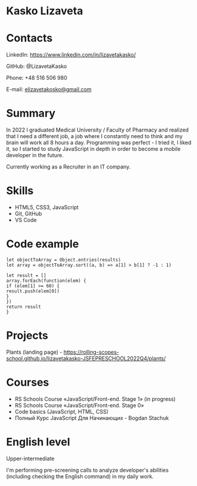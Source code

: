 # Kasko Lizaveta

# Contacts

LinkedIn: https://www.linkedin.com/in/lizavetakasko/

GitHub: @LizavetaKasko

Phone: +48 516 506 980

E-mail: elizavetakosko@gmail.com

# Summary

In 2022 I graduated Medical University / Faculty of Pharmacy and realized that I need a different job, a job where I constantly need to think and my brain will work all 8 hours a day. Programming was perfect - I tried it, I liked it, so I started to study JavaScript in depth in order to become a mobile developer in the future.

Currently working as a Recruiter in an IT company.

# Skills

- HTML5, CSS3, JavaScript
- Git, GitHub
- VS Code

# Code example

```function myLanguages(results) {
let objectToArray = Object.entries(results)
let array = objectToArray.sort((a, b) => a[1] > b[1] ? -1 : 1)

let result = []
array.forEach(function(elem) {
if (elem[1] >= 60) {
result.push(elem[0])
}
})
return result
}
```

# Projects

Plants (landing page) - https://rolling-scopes-school.github.io/lizavetakasko-JSFEPRESCHOOL2022Q4/plants/

# Courses

- RS Schools Course «JavaScript/Front-end. Stage 1» (in progress)
- RS Schools Course «JavaScript/Front-end. Stage 0»
- Code basics (JavaScript, HTML, CSS)
- Полный Курс JavaScript Для Начинающих - Bogdan Stachuk

# English level

Upper-intermediate

I'm performing pre-screening calls to analyze developer's abilities (including checking the English command) in my daily work.
